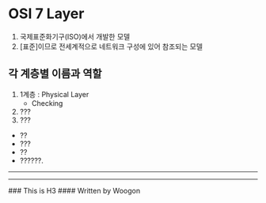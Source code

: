 ﻿# OSI 7 Layer
1. 국제표준화기구(ISO)에서 개발한 모델
2. [표준]이므로 전세계적으로 네트워크 구성에 있어 참조되는 모델
## 각 계층별 이름과 역할
1. 1계층 : Physical Layer
	- Checking
2. ???
3. ???
* ??
* ???
* ??
* ??????.
<hr/>
<hr/>
### This is H3
#### Written by Woogon
